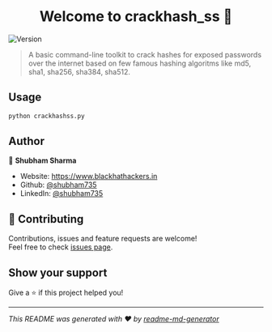 <h1 align="center">Welcome to crackhash_ss 👋</h1>
<p>
  <img alt="Version" src="https://img.shields.io/badge/version-0.1.1-blue.svg?cacheSeconds=2592000" />
</p>

> A basic command-line toolkit to crack hashes for exposed passwords over the internet based on few famous hashing algoritms like md5, sha1, sha256, sha384, sha512.

## Usage

```sh
python crackhashss.py
```

## Author

👤 **Shubham Sharma**

* Website: https://www.blackhathackers.in
* Github: [@shubham735](https://github.com/shubham735)
* LinkedIn: [@shubham735](https://linkedin.com/in/shubham735)

## 🤝 Contributing

Contributions, issues and feature requests are welcome!<br />Feel free to check [issues page](https://github.com/shubham735/crackhash_ss/issues). 

## Show your support

Give a ⭐️ if this project helped you!

***
_This README was generated with ❤️ by [readme-md-generator](https://github.com/kefranabg/readme-md-generator)_
 

